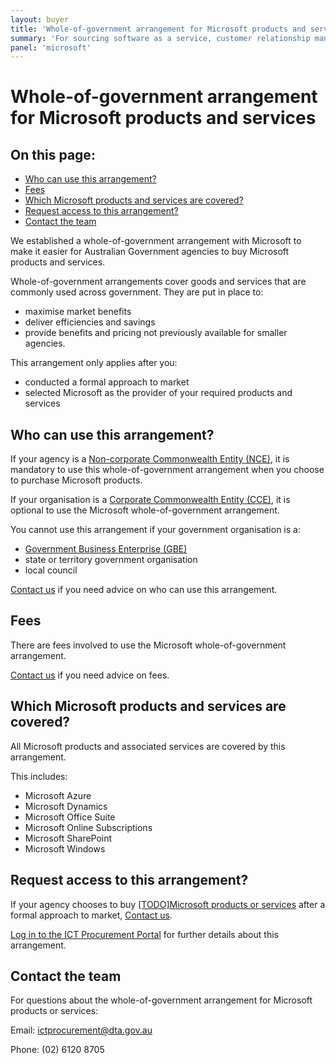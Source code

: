 ```yaml
---
layout: buyer
title: 'Whole-of-government arrangement for Microsoft products and services'
summary: 'For sourcing software as a service, customer relationship management, development tools'
panel: 'microsoft'
---
```


# Whole-of-government arrangement for Microsoft products and services

<nav class="au-inpage-nav-links" aria-label="in page navigation">
  <h2 class="au-inpage-nav-links__heading">On this page:</h2>
  <ul class="au-link-list">
    <li><a href="#who-can-use-this-arrangement">Who can use this arrangement?</a></li>
    <li><a href="#fees">Fees</a></li>
    <li><a href="#which-products-and-services-are-covered">Which Microsoft products and services are covered?</a></li>
    <li><a href="#request-access-to-this-arrangement">Request access to this arrangement?</a></li>
    <li><a href="#contact-the-team">Contact the team</a></li>
  </ul>
</nav>

We established a whole-of-government arrangement with Microsoft to make it easier for Australian Government agencies to buy Microsoft products and services.

Whole-of-government arrangements cover goods and services that are commonly used across government. They are put in place to:

- maximise market benefits
- deliver efficiencies and savings
- provide benefits and pricing not previously available for smaller agencies.

This arrangement only applies after you:

- conducted a formal approach to market
- selected Microsoft as the provider of your required products and services

## <span name="who-can-use-this-arrangement">Who can use this arrangement?</span>

If your agency is a <a href="https://www.finance.gov.au/about-us/glossary/pgpa/term-non-corporate-commonwealth-entity-nce" target="_blank" rel="external noreferrer">Non-corporate Commonwealth Entity (NCE)</a>, it is mandatory to use this whole-of-government arrangement when you choose to purchase Microsoft products.

If your organisation is a <a href="https://www.finance.gov.au/about-us/glossary/pgpa/term-corporate-commonwealth-entity-cce" target="_blank" rel="external noreferrer">Corporate Commonwealth Entity (CCE)</a>, it is optional to use the Microsoft whole-of-government arrangement.

You cannot use this arrangement if your government organisation is a:

- <a href="https://www.finance.gov.au/business/government-business-enterprises" target="_blank" rel="external noreferrer">Government Business Enterprise (GBE)</a>
- state or territory government organisation
- local council

<a href="#contact-the-team">Contact us</a> if you need advice on who can use this arrangement.

## <span name="fees">Fees</span>

There are fees involved to use the Microsoft whole-of-government arrangement.

<a href="#contact-the-team">Contact us</a> if you need advice on fees.

## <span name="which-products-and-services-are-covered">Which Microsoft products and services are covered?</span>

All Microsoft products and associated services are covered by this arrangement.

This includes:

- Microsoft Azure
- Microsoft Dynamics
- Microsoft Office Suite
- Microsoft Online Subscriptions
- Microsoft SharePoint
- Microsoft Windows

## <span name="request-access-to-this-arrangement">Request access to this arrangement?</span>

If your agency chooses to buy [[TODO]Microsoft products or services](#) after a formal approach to market, <a href="#contact-the-team">Contact us</a>.

<a href="https://ictprocurement.service-now.com/" target="_blank" rel="external noreferrer">Log in to the ICT Procurement Portal</a> for further details about this arrangement.

## <span name="contact-the-team">Contact the team</span>

For questions about the whole-of-government arrangement for Microsoft products or services:

Email: [ictprocurement@dta.gov.au](mailto:ictprocurement@dta.gov.au)

Phone: (02) 6120 8705
